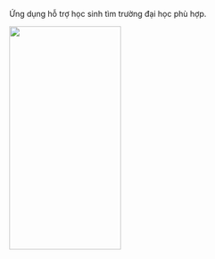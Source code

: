 Ứng dụng hỗ trợ học sinh tìm trường đại học phù hợp.






<img src="https://firebasestorage.googleapis.com/v0/b/university-d001d.appspot.com/o/Screenshot_1622309688.png?alt=media&token=a8098ea1-afc9-4b8c-b04f-4eb5091b0af6" width="200" height="400">
